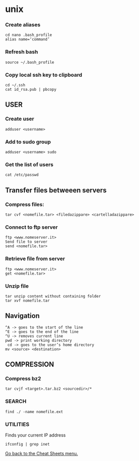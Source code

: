 # unix

### Create aliases
```
cd nano .bash_profile
alias name=‘command’
```

### Refresh bash
```
source ~/.bash_profile
```

### Copy local ssh key to clipboard 
```
cd ~/.ssh
cat id_rsa.pub | pbcopy
```

## USER

### Create user
```
adduser <username>
```

### Add to sudo group
```
adduser <username> sudo
```

### Get the list of users
```
cat /etc/passwd
```


## Transfer files betweeen servers

### Compress files: 
```
tar cvf <nomefile.tar> <filedazippare> <cartelladazippare>
```

### Connect to ftp server
```
ftp <www.nomeserver.it>
Send file to server
send <nomefile.tar>
```

### Retrieve file from server
```
ftp <www.nomeserver.it>
get <nomefile.tar>
```

### Unzip file 
```
tar unzip content without containing folder
tar xvf nomefile.tar
```

## Navigation
```
^A -> goes to the start of the line
^E -> goes to the end of the line
^U -> removes current line
pwd -> print working directory
￼cd -> goes to the user’s home directory
mv <source> <destination>
```

## COMPRESSION

### Compress bz2
```
tar cvjf <target>.tar.bz2 <sourcedir>/*
```

### SEARCH
```
find ./ -name nomefile.ext
```

### UTILITIES
Finds your current IP address
```
ifconfig | grep inet
```

[Go back to the Cheat Sheets menu.](../README.md)
